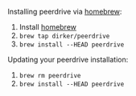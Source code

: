Installing peerdrive via [homebrew]:

1. Install [homebrew][]
2. `brew tap dirker/peerdrive`
3. `brew install --HEAD peerdrive`

Updating your peerdrive installation:

1. `brew rm peerdrive`
2. `brew install --HEAD peerdrive`


[homebrew]:http://mxcl.github.com/homebrew
